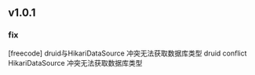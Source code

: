 ## v1.0.1

### fix 
[freecode]  druid与HikariDataSource 冲突无法获取数据库类型
druid conflict HikariDataSource 冲突无法获取数据库类型